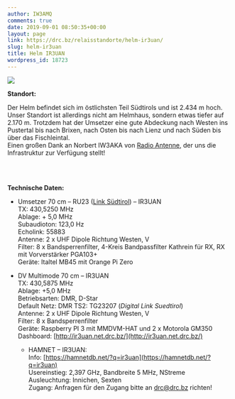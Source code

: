 ```yaml
---
author: IW3AMQ
comments: true
date: 2019-09-01 08:50:35+00:00
layout: page
link: https://drc.bz/relaisstandorte/helm-ir3uan/
slug: helm-ir3uan
title: Helm IR3UAN
wordpress_id: 18723
---
```



![](https://drc.bz/wp-content/uploads/2019/09/Helm1-1024x234.jpg)

**Standort:**

Der Helm befindet sich im östlichsten Teil Südtirols und ist 2.434 m hoch. Unser Standort ist allerdings nicht am Helmhaus, sondern etwas tiefer auf 2.170 m. 
Trotzdem hat der Umsetzer eine gute Abdeckung nach Westen ins Pustertal bis nach Brixen, nach Osten bis nach Lienz und nach Süden bis über das Fischleintal.  
Einen großen Dank an Norbert IW3AKA von [Radio Antenne](http://www.dieantenne.it), der uns die Infrastruktur zur Verfügung stellt!

<br><br>

**Technische Daten:**

  * Umsetzer 70 cm – RU23 ([Link Südtirol](https://drc.bz/betriebsarten/linksuedtirol/)) – IR3UAN  
TX: 430,5250 MHz  
Ablage: + 5,0 MHz  
Subaudioton: 123,0 Hz  
Echolink: 55883  
Antenne: 2 x UHF Dipole Richtung Westen, V  
Filter: 8 x Bandsperrenfilter, 4-Kreis Bandpassfilter Kathrein für RX, RX mit Vorverstärker PGA103+  
Geräte: Italtel MB45 mit Orange Pi Zero


* DV Multimode 70 cm – IR3UAN  
TX: 430,5875 MHz  
Ablage: +5,0 MHz  
Betriebsarten: DMR, D-Star  
Default Netz: DMR TS2: TG23207 (_Digital Link Suedtirol_)  
Antenne:  2 x UHF Dipole Richtung Westen, V  
Filter:  8 x Bandsperrenfilter   
Geräte: Raspberry PI 3 mit MMDVM-HAT und 2 x Motorola GM350  
Dashboard: [http://ir3uan.net.drc.bz/](http://ir3uan.net.drc.bz/)


  * HAMNET – IR3UAN:  
Info: [https://hamnetdb.net/?q=ir3uan](https://hamnetdb.net/?q=ir3uan)  
Usereinstieg: 2,397 GHz, Bandbreite 5 MHz, NStreme  
Ausleuchtung: Innichen, Sexten  
Zugang: Anfragen für den Zugang bitte an [drc@drc.bz](mailto:drc@drc.bz) richten! 



